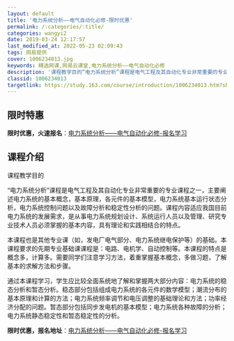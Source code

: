 ```yaml
---
layout: default
title: '电力系统分析——电气自动化必修-限时优惠'
permalink: /:categories/:title/
categories: wangyi2
date: 2019-03-24 12:17:57
last_modified_at: 2022-05-23 02:09:43
tags: 网易提供
cover: 1006234013.jpg
keywords: 精选网课,网易云课堂,电力系统分析——电气自动化必修
description: '课程教学目的“电力系统分析”课程是电气工程及其自动化专业非常重要的专业课程之一，主要阐述电力系统的基本概念，基本原理，各'
classid: 1006234013
targetlink: https://study.163.com/course/introduction/1006234013.htm?share=1&shareId=1025206652&utm_campaign=share&utm_medium=iphoneShare&utm_source=&utm_u=1025206652
---
```


## 限时特惠

**限时优惠，火速报名**：[电力系统分析——电气自动化必修-报名学习](https://study.163.com/course/introduction/1006234013.htm?share=1&shareId=1025206652&utm_campaign=share&utm_medium=iphoneShare&utm_source=&utm_u=1025206652)

## 课程介绍

课程教学目的

“电力系统分析”课程是电气工程及其自动化专业非常重要的专业课程之一，主要阐述电力系统的基本概念，基本原理，各元件的基本模型，电力系统基本运行状态分析，电力系统控制问题以及故障分析和稳定性分析的问题。课程内容适应我国目前电力系统的发展需求，是从事电力系统规划设计、系统运行人员以及管理、研究专业技术人员必须掌握的基本内容，具有理论和实践相结合的特点。 

本课程也是其他专业课（如，发电厂电气部分、电力系统继电保护等）的基础。本课程要求的先期专业基础课课程是：电路、电机学、自动控制等。本课程的特点是概念多，计算多。需要同学们注意学习方法，着重掌握基本概念，多做习题，了解基本的求解方法和步骤。

通过本课程学习，学生应比较全面系统地了解和掌握两大部分内容：电力系统的稳态分析和暂态分析。稳态部分包括组成电力系统的各元件的数学模型；潮流分布的基本原理和计算的方法；电力系统频率调节和电压调整的基础理论和方法；功率经济分配的问题。暂态部分包括同步发电机的基本模型；电力系统各种故障的分析；电力系统静态稳定性和暂态稳定性的分析。

**限时优惠，报名地址**：[电力系统分析——电气自动化必修-报名学习](https://study.163.com/course/introduction/1006234013.htm?share=1&shareId=1025206652&utm_campaign=share&utm_medium=iphoneShare&utm_source=&utm_u=1025206652)

